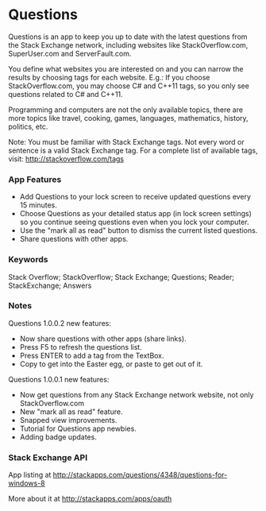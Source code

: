 Questions
=========

Questions is an app to keep you up to date with the latest questions from the Stack Exchange network, including websites like StackOverflow.com, SuperUser.com and ServerFault.com.

You define what websites you are interested on and you can narrow the results by choosing tags for each website. E.g.: If you choose StackOverflow.com, you may choose C# and C++11 tags, so you only see questions related to C# and C++11.

Programming and computers are not the only available topics, there are more topics like travel, cooking, games, languages, mathematics, history, politics, etc.

Note: You must be familiar with Stack Exchange tags. Not every word or sentence is a valid Stack Exchange tag. For a complete list of available tags, visit: http://stackoverflow.com/tags

### App Features

* Add Questions to your lock screen to receive updated questions every 15 minutes.
* Choose Questions as your detailed status app (in lock screen settings) so you continue seeing questions even when you lock your computer.
* Use the "mark all as read" button to dismiss the current listed questions.
* Share questions with other apps.

### Keywords

Stack Overflow; StackOverflow; Stack Exchange; Questions; Reader; StackExchange; Answers

### Notes

Questions 1.0.0.2 new features:

* Now share questions with other apps (share links).
* Press F5 to refresh the questions list.
* Press ENTER to add a tag from the TextBox.
* Copy to get into the Easter egg, or paste to get out of it.

Questions 1.0.0.1 new features:

* Now get questions from any Stack Exchange network website, not only StackOverflow.com 
* New "mark all as read" feature. 
* Snapped view improvements. 
* Tutorial for Questions app newbies. 
* Adding badge updates.

### Stack Exchange API

App listing at http://stackapps.com/questions/4348/questions-for-windows-8

More about it at http://stackapps.com/apps/oauth
